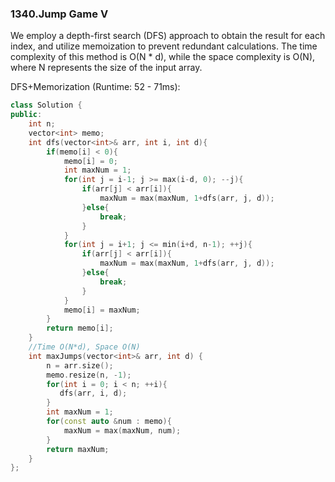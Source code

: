 ### 1340.Jump Game V

We employ a depth-first search (DFS) approach to obtain the result for each index, and utilize memoization to prevent redundant calculations. The time complexity of this method is O(N * d), while the space complexity is O(N), where N represents the size of the input array.

DFS+Memorization (Runtime: 52 - 71ms):

```c++
class Solution {
public:
    int n;
    vector<int> memo;
    int dfs(vector<int>& arr, int i, int d){
        if(memo[i] < 0){
            memo[i] = 0;
            int maxNum = 1;
            for(int j = i-1; j >= max(i-d, 0); --j){
                if(arr[j] < arr[i]){
                    maxNum = max(maxNum, 1+dfs(arr, j, d));
                }else{
                    break;
                }
            }
            for(int j = i+1; j <= min(i+d, n-1); ++j){
                if(arr[j] < arr[i]){
                    maxNum = max(maxNum, 1+dfs(arr, j, d));
                }else{
                    break;
                }
            }
            memo[i] = maxNum;
        }
        return memo[i];
    }
    //Time O(N*d), Space O(N)
    int maxJumps(vector<int>& arr, int d) {
        n = arr.size();
        memo.resize(n, -1);
        for(int i = 0; i < n; ++i){
           dfs(arr, i, d); 
        }
        int maxNum = 1;
        for(const auto &num : memo){
            maxNum = max(maxNum, num);
        }
        return maxNum;
    }
};
```

